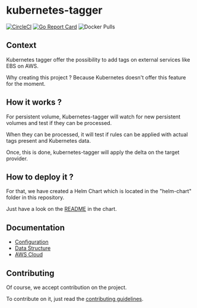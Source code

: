 # kubernetes-tagger

[![CircleCI](https://circleci.com/gh/oxyno-zeta/kubernetes-tagger/tree/master.svg?style=svg)](https://circleci.com/gh/oxyno-zeta/kubernetes-tagger/tree/master) [![Go Report Card](https://goreportcard.com/badge/github.com/oxyno-zeta/kubernetes-tagger)](https://goreportcard.com/report/github.com/oxyno-zeta/kubernetes-tagger) ![Docker Pulls](https://img.shields.io/docker/pulls/oxynozeta/kubernetes-tagger.svg)

## Context

Kubernetes tagger offer the possibility to add tags on external services like EBS on AWS.

Why creating this project ? Because Kubernetes doesn't offer this feature for the moment.

## How it works ?

For persistent volume, Kubernetes-tagger will watch for new persistent volumes and test if they can be processed.

When they can be processed, it will test if rules can be applied with actual tags present and Kubernetes data.

Once, this is done, kubernetes-tagger will apply the delta on the target provider.

## How to deploy it ?

For that, we have created a Helm Chart which is located in the "helm-chart" folder in this repository.

Just have a look on the [README](helm-chart/kubernetes-tagger/README.md) in the chart.

## Documentation

- [Configuration](docs/configuration.md)
- [Data Structure](docs/data-structure.md)
- [AWS Cloud](docs/aws-cloud.md)

## Contributing

Of course, we accept contribution on the project.

To contribute on it, just read the [contributing guidelines](CONTRIBUTING.md).
